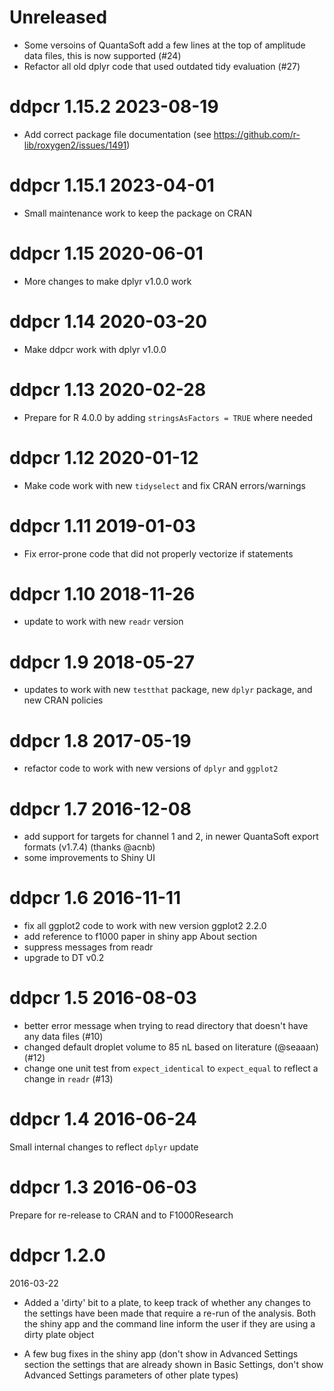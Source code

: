 # Unreleased

- Some versoins of QuantaSoft add a few lines at the top of amplitude data files, this is now supported (#24)
- Refactor all old dplyr code that used outdated tidy evaluation (#27)

# ddpcr 1.15.2 2023-08-19

- Add correct package file documentation (see https://github.com/r-lib/roxygen2/issues/1491)

# ddpcr 1.15.1 2023-04-01

- Small maintenance work to keep the package on CRAN

# ddpcr 1.15 2020-06-01

- More changes to make dplyr v1.0.0 work

# ddpcr 1.14 2020-03-20

- Make ddpcr work with dplyr v1.0.0

# ddpcr 1.13 2020-02-28

- Prepare for R 4.0.0 by adding `stringsAsFactors = TRUE` where needed

# ddpcr 1.12 2020-01-12

- Make code work with new `tidyselect` and fix CRAN errors/warnings

# ddpcr 1.11 2019-01-03

- Fix error-prone code that did not properly vectorize if statements

# ddpcr 1.10 2018-11-26

- update to work with new `readr` version

# ddpcr 1.9 2018-05-27

- updates to work with new `testthat` package, new `dplyr` package, and new CRAN policies

# ddpcr 1.8 2017-05-19

- refactor code to work with new versions of `dplyr` and `ggplot2`

# ddpcr 1.7 2016-12-08

- add support for targets for channel 1 and 2, in newer QuantaSoft export formats (v1.7.4) (thanks @acnb)
- some improvements to Shiny UI

# ddpcr 1.6 2016-11-11

- fix all ggplot2 code to work with new version ggplot2 2.2.0
- add reference to f1000 paper in shiny app About section
- suppress messages from readr
- upgrade to DT v0.2

# ddpcr 1.5 2016-08-03

- better error message when trying to read directory that doesn't have any data files (#10)
- changed default droplet volume to 85 nL based on literature (@seaaan) (#12)
- change one unit test from `expect_identical` to `expect_equal` to reflect a change in `readr` (#13)

# ddpcr 1.4 2016-06-24

Small internal changes to reflect `dplyr` update

# ddpcr 1.3 2016-06-03

Prepare for re-release to CRAN and to F1000Research

# ddpcr 1.2.0

2016-03-22

- Added a 'dirty' bit to a plate, to keep track of whether any changes to the settings have been made that require a re-run of the analysis.  Both the shiny app and the command line inform the user if they are using a dirty plate object

- A few bug fixes in the shiny app (don't show in Advanced Settings section the settings that are already shown in Basic Settings, don't show Advanced Settings parameters of other plate types)
